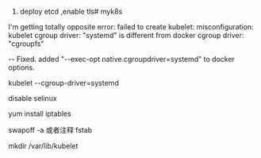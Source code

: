 1. deploy etcd ,enable tls# myk8s


I'm getting totally opposite error: failed to create kubelet: misconfiguration: kubelet cgroup driver: "systemd" is different from docker cgroup driver: "cgroupfs"

-- Fixed. added "--exec-opt native.cgroupdriver=systemd" to docker options.

kubelet   --cgroup-driver=systemd 

 disable selinux

 yum install iptables

swapoff -a 或者注释 fstab


mkdir /var/lib/kubelet
